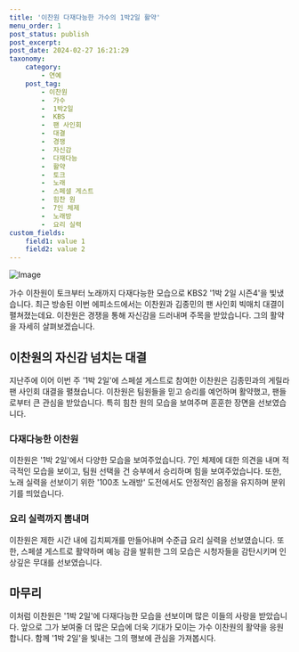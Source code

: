 ```yaml
---
title: '이찬원 다재다능한 가수의 1박2일 활약'
menu_order: 1
post_status: publish
post_excerpt: 
post_date: 2024-02-27 16:21:29
taxonomy:
    category:
        - 연예
    post_tag:
        - 이찬원
        -  가수
        -  1박2일
        -  KBS
        -  팬 사인회
        -  대결
        -  경쟁
        -  자신감
        -  다재다능
        -  활약
        -  토크
        -  노래
        -  스페셜 게스트
        -  힘찬 원
        -  7인 체제
        -  노래방
        -  요리 실력
custom_fields:
    field1: value 1
    field2: value 2
---
```


![Image](https://ssl.pstatic.net/mimgnews/image/009/2024/02/26/0005263560_001_20240226091301019.jpg?type=w540)

가수 이찬원이 토크부터 노래까지 다재다능한 모습으로 KBS2 '1박 2일 시즌4'을 빛냈습니다. 최근 방송된 이번 에피소드에서는 이찬원과 김종민의 팬 사인회 빅매치 대결이 펼쳐졌는데요. 이찬원은 경쟁을 통해 자신감을 드러내며 주목을 받았습니다. 그의 활약을 자세히 살펴보겠습니다.
## 이찬원의 자신감 넘치는 대결
지난주에 이어 이번 주 '1박 2일'에 스페셜 게스트로 참여한 이찬원은 김종민과의 게릴라 팬 사인회 대결을 펼쳤습니다. 이찬원은 팀원들을 믿고 승리를 예언하며 활약했고, 팬들로부터 큰 관심을 받았습니다. 특히 힘찬 원의 모습을 보여주며 훈훈한 장면을 선보였습니다.
### 다재다능한 이찬원
이찬원은 '1박 2일'에서 다양한 모습을 보여주었습니다. 7인 체제에 대한 의견을 내며 적극적인 모습을 보이고, 팀원 선택을 건 승부에서 승리하며 힘을 보여주었습니다. 또한, 노래 실력을 선보이기 위한 '100초 노래방' 도전에서도 안정적인 음정을 유지하며 분위기를 띄었습니다.
### 요리 실력까지 뽐내며
이찬원은 제한 시간 내에 김치찌개를 만들어내며 수준급 요리 실력을 선보였습니다. 또한, 스페셜 게스트로 활약하며 예능 감을 발휘한 그의 모습은 시청자들을 감탄시키며 인상깊은 무대를 선보였습니다.
## 마무리
이처럼 이찬원은 '1박 2일'에 다재다능한 모습을 선보이며 많은 이들의 사랑을 받았습니다. 앞으로 그가 보여줄 더 많은 모습에 더욱 기대가 모이는 가수 이찬원의 활약을 응원합니다. 함께 '1박 2일'을 빛내는 그의 행보에 관심을 가져봅시다.
